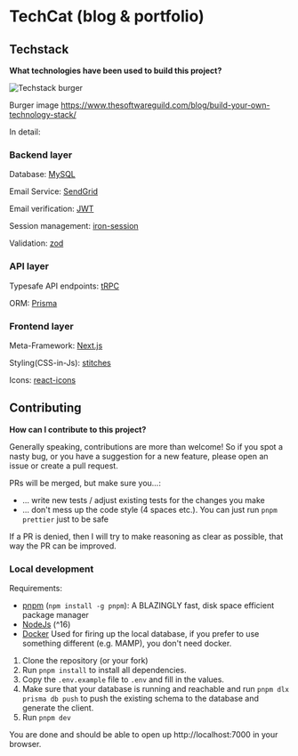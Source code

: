 # TechCat (blog & portfolio)

## Techstack
**What technologies have been used to build this project?**

![Techstack burger](https://raw.githubusercontent.com/techcat/techcat/main/images/techstack.png)

Burger image https://www.thesoftwareguild.com/blog/build-your-own-technology-stack/

In detail:
### Backend layer
Database: [MySQL](https://www.mysql.com/)

Email Service: [SendGrid](https://sendgrid.com/)

Email verification: [JWT](https://jwt.io/)

Session management: [iron-session](https://github.com/vvo/iron-session)

Validation: [zod](https://zod.dev/)

### API layer
Typesafe API endpoints: [tRPC](https://trpc.io/)

ORM: [Prisma](https://www.prisma.io/)

### Frontend layer
Meta-Framework: [Next.js](https://nextjs.org/)

Styling(CSS-in-Js): [stitches](https://stitches.dev/)

Icons: [react-icons](https://react-icons.github.io/react-icons/)

## Contributing
**How can I contribute to this project?**

Generally speaking, contributions are more than welcome! So if you spot a nasty bug, or you have a suggestion for a new feature, please open an issue or create a pull request.

PRs will be merged, but make sure you...:
- ... write new tests / adjust existing tests for the changes you make
- ... don't mess up the code style (4 spaces etc.). You can just run `pnpm prettier` just to be safe

If a PR is denied, then I will try to make reasoning as clear as possible, that way the PR can be improved.

### Local development
Requirements:
- [pnpm](https://pnpm.io/) (`npm install -g pnpm`): A BLAZINGLY fast, disk space efficient package manager
- [NodeJs](https://nodejs.org/en/) (^16)
- [Docker](https://www.docker.com/) Used for firing up the local database, if you prefer to use something different (e.g. MAMP), you don't need docker.

1. Clone the repository (or your fork)
2. Run `pnpm install` to install all dependencies.
3. Copy the `.env.example` file to `.env` and fill in the values.
4. Make sure that your database is running and reachable and run `pnpm dlx prisma db push` to push the existing schema to the database and generate the client.
5. Run `pnpm dev`

You are done and should be able to open up http://localhost:7000 in your browser.